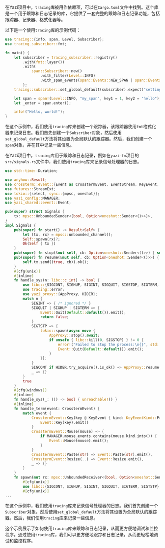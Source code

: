 在Yazi项目中，`tracing`库被用作依赖项，可以在`Cargo.toml`文件中找到。这个库是一个用于跟踪和日志记录的库，它提供了一套完整的跟踪和日志记录功能，包括跟踪器、记录器、格式化器等。

以下是一个使用`tracing`库的示例代码：

```rust
use tracing::{info, span, Level, Subscriber};
use tracing_subscriber::fmt;

fn main() {
    let subscriber = tracing_subscriber::registry()
        .with(fmt::layer())
        .with(
            span::Subscriber::new()
                .with_filter(Level::INFO)
                .with_span_events(span::Events::NEW_SPAN | span::Events::CLOSE),
        );
    tracing::subscriber::set_global_default(subscriber).expect("setting default subscriber failed");

    let span = span!(Level::INFO, "my_span", key1 = 1, key2 = "hello");
    let _enter = span.enter();

    info!("Hello, world!");
}
```

在这个示例中，我们使用`tracing`库来创建一个跟踪器，该跟踪器使用`fmt`格式化器来记录日志。我们首先创建一个`Subscriber`对象，然后使用`set_global_default`方法将其设置为全局默认的跟踪器。然后，我们创建一个`span`对象，并在其中记录一些信息。

在Yazi项目中，`tracing`库用于跟踪和日志记录，例如在`yazi-fm`项目的`src/signals.rs`文件中，我们使用`tracing`库来记录信号处理器的日志。

```rust
use std::time::Duration;

use anyhow::Result;
use crossterm::event::{Event as CrosstermEvent, EventStream, KeyEvent, KeyEventKind};
use futures::StreamExt;
use tokio::{select, sync::{mpsc, oneshot}};
use yazi_config::MANAGER;
use yazi_shared::event::Event;

pub(super) struct Signals {
	tx: mpsc::UnboundedSender<(bool, Option<oneshot::Sender<()>>)>,
}
impl Signals {
	pub(super) fn start() -> Result<Self> {
		let (tx, rx) = mpsc::unbounded_channel();
		Self::spawn(rx)?;
		Ok(Self { tx })
	}
	pub(super) fn stop(&mut self, cb: Option<oneshot::Sender<()>>) { self.tx.send((false, cb)).ok(); }
	pub(super) fn resume(&mut self, cb: Option<oneshot::Sender<()>>) {
		self.tx.send((true, cb)).ok();
	}
	#[cfg(unix)]
	#[inline]
	fn handle_sys(n: libc::c_int) -> bool {
		use libc::{SIGCONT, SIGHUP, SIGINT, SIGQUIT, SIGSTOP, SIGTERM, SIGTSTP};
		use tracing::error;
		use yazi_proxy::{AppProxy, HIDER};
		match n {
			SIGINT => { /* ignored */ }
			SIGQUIT | SIGHUP | SIGTERM => {
				Event::Quit(Default::default()).emit();
				return false;
			}
			SIGTSTP => {
				tokio::spawn(async move {
					AppProxy::stop().await;
					if unsafe { libc::kill(0, SIGSTOP) } != 0 {
						error!("Failed to stop the process:\n{}", std::io::Error::last_os_error());
						Event::Quit(Default::default()).emit();
					}
				});
			}
			SIGCONT if HIDER.try_acquire().is_ok() => AppProxy::resume(),
			_ => {}
		}
		true
	}
	#[cfg(windows)]
	#[inline]
	fn handle_sys(_: ()) -> bool { unreachable!() }
	#[inline]
	fn handle_term(event: CrosstermEvent) {
		match event {
			CrosstermEvent::Key(key @ KeyEvent { kind: KeyEventKind::Press, .. }) => {
				Event::Key(key).emit()
			}
			CrosstermEvent::Mouse(mouse) => {
				if MANAGER.mouse_events.contains(mouse.kind.into()) {
					Event::Mouse(mouse).emit();
				}
			}
			CrosstermEvent::Paste(str) => Event::Paste(str).emit(),
			CrosstermEvent::Resize(..) => Event::Resize.emit(),
			_ => {}
		}
	}
	fn spawn(mut rx: mpsc::UnboundedReceiver<(bool, Option<oneshot::Sender<()>>)>) -> Result<()> {
		#[cfg(unix)]
		use libc::{SIGCONT, SIGHUP, SIGINT, SIGQUIT, SIGTERM, SIGTSTP};
		#[cfg(unix)]
...
```

在这个示例中，我们使用`tracing`库来记录信号处理器的日志。我们首先创建一个`Subscriber`对象，然后使用`set_global_default`方法将其设置为全局默认的跟踪器。然后，我们使用`tracing`库来记录一些信息。

这个示例展示了如何使用`tracing`库来跟踪和日志记录，从而更方便地调试和监控程序。通过使用`tracing`库，我们可以更方便地跟踪和日志记录，从而更轻松地调试和监控程序。
